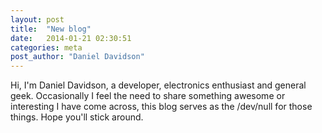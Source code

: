 ```yaml
---
layout: post
title:  "New blog"
date:   2014-01-21 02:30:51
categories: meta
post_author: "Daniel Davidson"
---
```


Hi, I'm Daniel Davidson, a developer, electronics enthusiast and general geek. Occasionally I feel the need to share something awesome or interesting I have come across, this blog serves as the /dev/null for those things. Hope you'll stick around.